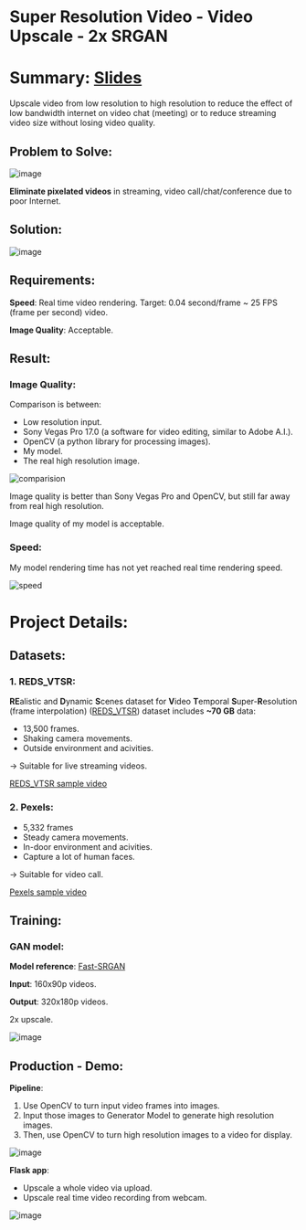 # Super Resolution Video - Video Upscale - 2x SRGAN

# Summary: [Slides](https://docs.google.com/presentation/d/1gQwtfkFHy1mLXXEUTjmJuWvw7kQeu_houVPvBrYJYT4/edit#slide=id.gcb9a0b074_1_0)
Upscale video from low resolution to high resolution to reduce the effect of low bandwidth internet on video chat (meeting) or to reduce streaming video size without losing video quality.

## Problem to Solve:
![image](https://user-images.githubusercontent.com/71629218/99867213-16cff080-2bea-11eb-9d85-0ed480ec6aac.png)

**Eliminate pixelated videos** in streaming, video call/chat/conference due to poor Internet.

## Solution:
![image](https://user-images.githubusercontent.com/71629218/102676146-bb842480-41ce-11eb-8f3c-73ec7f084f4a.png)

## Requirements:
**Speed**: Real time video rendering. Target: 0.04 second/frame ~ 25 FPS (frame per second) video.

**Image Quality**: Acceptable.

## Result:
### Image Quality:
Comparison is between:

- Low resolution input.
- Sony Vegas Pro 17.0 (a software for video editing, similar to Adobe A.I.).
- OpenCV (a python library for processing images).
- My model.
- The real high resolution image.

![comparision](https://user-images.githubusercontent.com/71629218/102677121-76aebc80-41d3-11eb-8553-9b82060b9022.png)

Image quality is better than Sony Vegas Pro and OpenCV, but still far away from real high resolution.

Image quality of my model is acceptable.

### Speed:
My model rendering time has not yet reached real time rendering speed.

![speed](https://user-images.githubusercontent.com/71629218/102676556-baec8d80-41d0-11eb-81e0-1a076e77a52f.png)

# Project Details:
## Datasets:
### 1. REDS_VTSR:
**RE**alistic and **D**ynamic **S**cenes dataset for **V**ideo **T**emporal **S**uper-**R**esolution (frame interpolation) ([REDS_VTSR](https://seungjunnah.github.io/Datasets/reds_vtsr)) dataset includes **~70 GB** data:

- 13,500 frames.
- Shaking camera movements.
- Outside environment and acivities.

-> Suitable for live streaming videos.

[REDS_VTSR sample video](https://drive.google.com/file/d/1G0JDEubonHLVBaFFzYpaw-i_W7vas3w8/view?usp=sharing)

### 2. Pexels:
- 5,332 frames
- Steady camera movements.
- In-door environment and acivities.
- Capture a lot of human faces.

-> Suitable for video call.

[Pexels sample video](https://drive.google.com/file/d/1VfPxkXx9auWXS9ACDDL6qvHHakQhvfo6/view?usp=sharing)

## Training:
### GAN model:
**Model reference**: [Fast-SRGAN](https://github.com/HasnainRaz/Fast-SRGAN)

**Input**: 160x90p videos.

**Output**: 320x180p videos.

2x upscale.

![image](https://user-images.githubusercontent.com/71629218/102676343-c8edde80-41cf-11eb-94d9-fc8c4cd44cfa.png)

## Production - Demo:
**Pipeline**:

1. Use OpenCV to turn input video frames into images.
2. Input those images to Generator Model to generate high resolution images.
3. Then, use OpenCV to turn high resolution images to a video for display.

![image](https://user-images.githubusercontent.com/71629218/102676363-e28f2600-41cf-11eb-89a8-5e26013ae649.png)

**Flask app**:

- Upscale a whole video via upload.
- Upscale real time video recording from webcam.

![image](https://user-images.githubusercontent.com/71629218/102676757-a78df200-41d1-11eb-9ad1-baf2d336a9c7.png)
